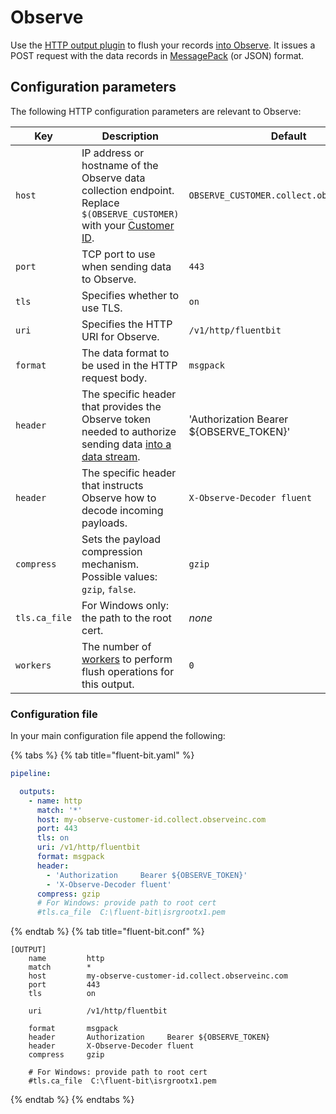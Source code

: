 # Observe

Use the [HTTP output plugin](./http.md) to flush your records [into Observe](https://docs.observeinc.com/en/latest/content/data-ingestion/forwarders/fluentbit.html). It issues a POST request with the data records in [MessagePack](http://msgpack.org) (or JSON) format.

## Configuration parameters

The following HTTP configuration parameters are relevant to Observe:

| Key | Description | Default |
| --- | ----------- | ------- |
| `host` | IP address or hostname of the Observe data collection endpoint. Replace `$(OBSERVE_CUSTOMER)` with your [Customer ID](https://docs.observeinc.com/en/latest/content/hints/CustomerId.html). | `OBSERVE_CUSTOMER.collect.observeinc.com` |
| `port` | TCP port to use when sending data to Observe. | `443` |
| `tls` | Specifies whether to use TLS. | `on` |
| `uri` | Specifies the HTTP URI for Observe. | `/v1/http/fluentbit` |
| `format` | The data format to be used in the HTTP request body. | `msgpack` |
| `header` | The specific header that provides the Observe token needed to authorize sending data [into a data stream](https://docs.observeinc.com/en/latest/content/data-ingestion/datastreams.html?highlight=ingest%20token#create-a-datastream). | 'Authorization     Bearer ${OBSERVE_TOKEN}' |
| `header` | The specific header that instructs Observe how to decode incoming payloads. | `X-Observe-Decoder fluent` |
| `compress` | Sets the payload compression mechanism. Possible values: `gzip`, `false`. | `gzip` |
| `tls.ca_file` | For Windows only: the path to the root cert. | _none_ |
| `workers` | The number of [workers](../../administration/multithreading.md#outputs) to perform flush operations for this output. | `0` |

### Configuration file

In your main configuration file append the following:

{% tabs %}
{% tab title="fluent-bit.yaml" %}

```yaml
pipeline:

  outputs:
    - name: http
      match: '*'
      host: my-observe-customer-id.collect.observeinc.com
      port: 443
      tls: on
      uri: /v1/http/fluentbit
      format: msgpack
      header:
        - 'Authorization     Bearer ${OBSERVE_TOKEN}'
        - 'X-Observe-Decoder fluent'
      compress: gzip
      # For Windows: provide path to root cert
      #tls.ca_file  C:\fluent-bit\isrgrootx1.pem
```

{% endtab %}
{% tab title="fluent-bit.conf" %}

```text
[OUTPUT]
    name         http
    match        *
    host         my-observe-customer-id.collect.observeinc.com
    port         443
    tls          on

    uri          /v1/http/fluentbit

    format       msgpack
    header       Authorization     Bearer ${OBSERVE_TOKEN}
    header       X-Observe-Decoder fluent
    compress     gzip

    # For Windows: provide path to root cert
    #tls.ca_file  C:\fluent-bit\isrgrootx1.pem
```

{% endtab %}
{% endtabs %}
